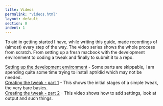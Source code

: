 ```yaml
---
title: Videos
permalink: "videos.html"
layout: default
section: 0
indent: 1
---
```


To aid in getting started I have, while writing this guide, made recordings of (almost) every step of the way. The video series shows the whole process from scratch. From setting up a fresh macbook with the development environment to coding a tweak and finally to submit it to a repo.

[Setting up the development environment](http://www.youtube.com/watch?v=5XyoTtfCiMY) - Some parts are skippable, I am spending quite some time trying to install apt/ldid which may not be needed.  
[Creating the tweak - part 1](http://www.youtube.com/watch?v=v7-k8BJ5xvw) - This shows the initial stages of a simple tweak, the very bare basics.  
[Creating the tweak - part 2](http://www.youtube.com/watch?v=sXWaz2Je0HY) - This video shows how to add settings, look at output and such things.   